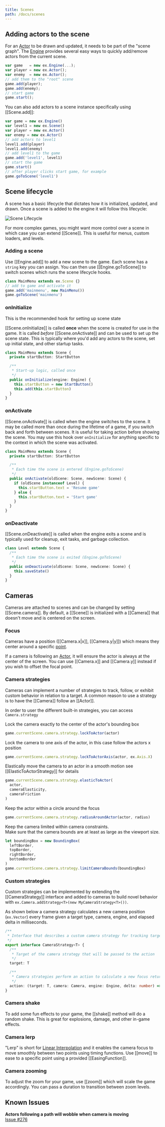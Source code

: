 ```yaml
---
title: Scenes
path: /docs/scenes
---
```


## Adding actors to the scene

For an [Actor](/docs/actors) to be drawn and updated, it needs to be part of the "scene graph".
The [Engine](/docs/engine) provides several easy ways to quickly add/remove actors from the
current scene.

```js
var game   = new ex.Engine(...);
var player = new ex.Actor();
var enemy  = new ex.Actor();
// add them to the "root" scene
game.add(player);
game.add(enemy);
// start game
game.start();
```

You can also add actors to a scene instance specifically using [[Scene.add]]:

```js
var game = new ex.Engine()
var level1 = new ex.Scene()
var player = new ex.Actor()
var enemy = new ex.Actor()
// add actors to level1
level1.add(player)
level1.add(enemy)
// add level1 to the game
game.add('level1', level1)
// start the game
game.start()
// after player clicks start game, for example
game.goToScene('level1')
```

## Scene lifecycle

A scene has a basic lifecycle that dictates how it is initialized, updated, and drawn. Once a scene is added to
the engine it will follow this lifecycle:

![Scene Lifecycle](/assets/images/docs/SceneLifecycle.png)

For more complex games, you might want more control over a scene in which
case you can extend [[Scene]]. This is useful for menus, custom loaders,
and levels.

### Adding a scene

Use [[Engine.add]] to add a new scene to the game. Each scene has a `string` key you can assign. You can then use
[[Engine.goToScene]] to switch scenes which runs the scene lifecycle hooks.

```ts
class MainMenu extends ex.Scene {}
// add to game and activate it
game.add('mainmenu', new MainMenu())
game.goToScene('mainmenu')
```

### onInitialize

<docs-note>This is the recommended hook for setting up scene state</docs-note>

[[Scene.onInitialize]] is called **once** when the scene is created for use in the game. It is called _before_ [[Scene.onActivate]] and can be used to set up the scene state. This is typically where you'd add any actors to the scene, set up initial state, and other startup tasks.

```ts
class MainMenu extends Scene {
  private startButton: StartButton

  /**
   * Start-up logic, called once
   */
  public onInitialize(engine: Engine) {
    this.startButton = new StartButton()
    this.add(this.startButton)
  }
}
```

### onActivate

[[Scene.onActivate]] is called when the engine switches to the scene. It may be called more than once during the lifetime of a game, if you switch back and forth between scenes. It is useful for taking action before showing the scene. You may use this hook over `onInitialize` for anything specific to the context in which the scene was activated.

```ts
class MainMenu extends Scene {
  private startButton: StartButton

  /**
   * Each time the scene is entered (Engine.goToScene)
   */
  public onActivate(oldScene: Scene, newScene: Scene) {
    if (oldScene instanceof Level) {
      this.startButton.text = 'Resume game'
    } else {
      this.startButton.text = 'Start game'
    }
  }
}
```

### onDeactivate

[[Scene.onDeactivate]] is called when the engine exits a scene and is typically used for cleanup, exit tasks, and garbage collection.

```ts
class Level extends Scene {
  /**
   * Each time the scene is exited (Engine.goToScene)
   */
  public onDeactivate(oldScene: Scene, newScene: Scene) {
    this.saveState()
  }
}
```

## Cameras

Cameras are attached to scenes and can be changed by
setting [[Scene.camera]]. By default, a [[Scene]] is initialized with a
[[Camera]] that doesn't move and is centered on the screen.

### Focus

Cameras have a position ([[Camera.x|x]], [[Camera.y|y]]) which means they center around a specific
[point](/docs/math#vectors).

If a camera is following an [Actor](/docs/actors), it will ensure the actor is always at the
center of the screen. You can use [[Camera.x]] and [[Camera.y]] instead if you wish to
offset the focal point.

### Camera strategies

Cameras can implement a number of strategies to track, follow, or exhibit custom behavior in relation to a target. A common reason to use a
strategy is to have the [[Camera]] follow an [[Actor]].

In order to user the different built-in strategies, you can access `Camera.strategy`

Lock the camera exactly to the center of the actor's bounding box

```typescript
game.currentScene.camera.strategy.lockToActor(actor)
```

Lock the camera to one axis of the actor, in this case follow the actors x position

```typescript
game.currentScene.camera.strategy.lockToActorAxis(actor, ex.Axis.X)
```

Elastically move the camera to an actor in a smooth motion see [[ElasticToActorStrategy]] for details

```typescript
game.currentScene.camera.strategy.elasticToActor(
  actor,
  cameraElasticity,
  cameraFriction
)
```

Keep the actor within a circle around the focus

```typescript
game.currentScene.camera.strategy.radiusAroundActor(actor, radius)
```

Keep the camera limited within camera constraints.  
Make sure that the camera bounds are at least as large as the viewport size.

```typescript
let boundingBox = new BoundingBox(
  leftBorder,
  topBorder,
  rightBorder,
  bottomBorder
)
game.currentScene.camera.strategy.limitCameraBounds(boundingBox)
```

### Custom strategies

Custom strategies can be implemented by extending the [[CameraStrategy]] interface and added to cameras to build novel behavior with `ex.Camera.addStrategy<T>(new MyCameraStrategy<T>())`.

As shown below a camera strategy calculates a new camera position (`ex.Vector`) every frame given a target type, camera, engine, and elapsed delta in milliseconds.

```typescript
/**
 * Interface that describes a custom camera strategy for tracking targets
 */
export interface CameraStrategy<T> {
  /**
   * Target of the camera strategy that will be passed to the action
   */
  target: T

  /**
   * Camera strategies perform an action to calculate a new focus returned out of the strategy
   */
  action: (target: T, camera: Camera, engine: Engine, delta: number) => Vector
}
```

### Camera shake

To add some fun effects to your game, the [[shake]] method
will do a random shake. This is great for explosions, damage, and other
in-game effects.

### Camera lerp

"Lerp" is short for [Linear Interpolation](http://en.wikipedia.org/wiki/Linear_interpolation)
and it enables the camera focus to move smoothly between two points using timing functions.
Use [[move]] to ease to a specific point using a provided [[EasingFunction]].

### Camera zooming

To adjust the zoom for your game, use [[zoom]] which will scale the
game accordingly. You can pass a duration to transition between zoom levels.

## Known Issues

**Actors following a path will wobble when camera is moving**  
[Issue #276](https://github.com/excaliburjs/Excalibur/issues/276)
